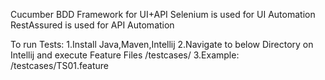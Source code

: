 Cucumber BDD Framework for UI+API 
Selenium is used for UI Automation
RestAssured is used for API Automation

To run Tests:
1.Install Java,Maven,Intellij
2.Navigate to below Directory on Intellij and execute Feature Files
/testcases/
3.Example:
/testcases/TS01.feature
